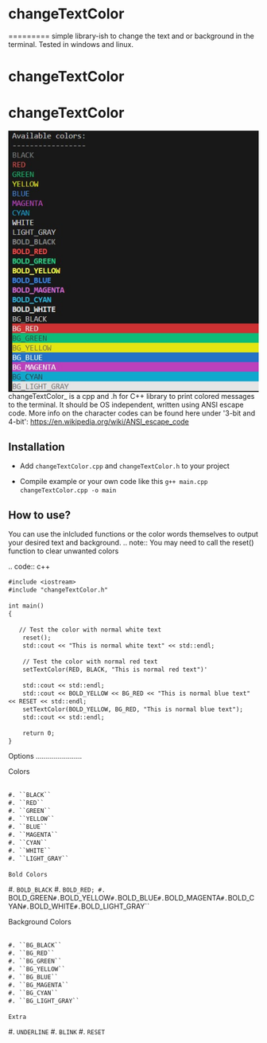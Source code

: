 # changeTextColor
=========
simple library-ish to change the text and or background in the terminal.  Tested in windows and linux.


changeTextColor
=========

# changeTextColor

<img src="colors.jpg" alt="colors in action" style="float: left;">




changeTextColor_ is a cpp and .h for C++ library to print colored messages to the
terminal. It should be OS independent, written using ANSI escape code.
More info on the character codes can be found here under '3-bit and 4-bit':
https://en.wikipedia.org/wiki/ANSI_escape_code


Installation
------------

* Add ``changeTextColor.cpp`` and ``changeTextColor.h`` to your project 

* Compile example or your own code like this ``g++ main.cpp changeTextColor.cpp -o main``


How to use?
-----------

You can use the inlcluded functions or the color words themselves to output your desired text and background.
.. note::
  You may need to call the reset() function to clear unwanted colors
   

.. code:: c++

    #include <iostream>
    #include "changeTextColor.h"

    int main()
    {
        
       // Test the color with normal white text
        reset();
        std::cout << "This is normal white text" << std::endl;

        // Test the color with normal red text
        setTextColor(RED, BLACK, "This is normal red text")'
        
        std::cout << std::endl;
        std::cout << BOLD_YELLOW << BG_RED << "This is normal blue text" << RESET << std::endl;
        setTextColor(BOLD_YELLOW, BG_RED, "This is normal blue text");
        std::cout << std::endl;
        
        return 0;
    }



Options
.......................

Colors
`````````

#. ``BLACK``
#. ``RED``
#. ``GREEN``
#. ``YELLOW``
#. ``BLUE``
#. ``MAGENTA``
#. ``CYAN``
#. ``WHITE``
#. ``LIGHT_GRAY``

Bold Colors
`````````

#. ``BOLD_BLACK``
#. ``BOLD_RED;
#. ``BOLD_GREEN``
#. ``BOLD_YELLOW``
#. ``BOLD_BLUE``
#. ``BOLD_MAGENTA``
#. ``BOLD_CYAN``
#. ``BOLD_WHITE``
#. ``BOLD_LIGHT_GRAY``

Background Colors
`````````

#. ``BG_BLACK``
#. ``BG_RED``
#. ``BG_GREEN``
#. ``BG_YELLOW``
#. ``BG_BLUE``
#. ``BG_MAGENTA``
#. ``BG_CYAN``
#. ``BG_LIGHT_GRAY``

Extra
`````````

#. ``UNDERLINE``
#. ``BLINK``
#. ``RESET``
